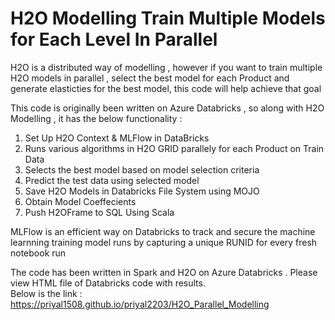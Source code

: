 # H2O Modelling Train Multiple Models for Each Level In Parallel

H2O is a distributed way of modelling , however if you want to train multiple H2O models in parallel , select the best model for each Product and generate elasticties for the best model, this code will  help achieve that goal 

This code is originally been written on Azure Databricks , so along with H2O Modelling , it has the below functionality :  

1. Set Up H2O Context & MLFlow in DataBricks
2. Runs various algorithms in H2O GRID parallely for each Product on Train Data
3. Selects the best model based on model selection criteria
4. Predict the test data using selected model
5. Save H2O Models in Databricks File System using MOJO
6. Obtain Model Coeffecients
7. Push H2OFrame to SQL Using Scala 

MLFlow is an efficient way on Databricks to track and secure the machine learnning training model runs by capturing a unique RUNID for every fresh notebook run 

The code has been written in Spark and H2O on Azure Databricks . Please view HTML file of Databricks code with results.  
Below is the link :   
https://priyal1508.github.io/priyal2203/H2O_Parallel_Modelling  
